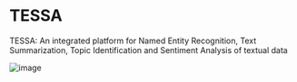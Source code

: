 # TESSA
TESSA: An integrated platform for Named Entity Recognition, Text Summarization, Topic Identification and Sentiment Analysis of textual data


![image](https://github.com/user-attachments/assets/d35ff87b-dbd8-4801-aa8f-9013ffdfa035)


